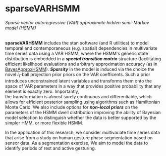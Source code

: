 # sparseVARHSMM
###### Sparse vector autoregressive (VAR) approximate hidden semi-Markov model (HSMM) 

**sparseVARHSMM** includes the stan software (and R utilities) to model temporal and contemporaneous (e.g. spatial) dependencies in multivariate time series data using a VAR HSMM, where the HSMM's generic state distribution is embedded in a ***special transition matrix*** structure (facilitating efficient likelihood evaluations and arbitrary approximation accuracy (as in [BayesApproxHSMM](https://github.com/Beniamino92/BayesianApproxHSMM/)). ***Sparsity*** in the model is induced via the choice  the novel $l_1$-ball projection prior priors on the VAR coefficents. Such a prior introduces unconstrained latent variables and transforms them onto the space of VAR parameters in a way that provides positive probability that any element is exactly zero. Importantly,  
the transformation is almost surely continuous and differentiable, which allows for efficient posterior sampling using algorithms such as Hamiltonian Monte Carlo. We also include options for ***non-local priors*** on the parameters of the HSMM dwell distribution improving the ability of Bayesian model selection to distinguish whether the data is better supported by the simpler HMM, or more flexible HSMM. 

In the application of this research, we consider multivariate time series data that arise from a study on human gesture phase segmentation based on sensor data. As a segmentation exercise, We aim to model the data to identify periods of rest and active gesturing. 

